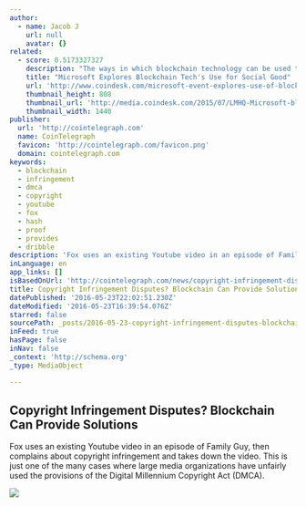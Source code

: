 ```yaml
---
author:
  - name: Jacob J
    url: null
    avatar: {}
related:
  - score: 0.5173327327
    description: "The ways in which blockchain technology can be used to support social good were discussed at an event hosted by Microsoft's Civic Innovation team in New York last night. Taking place at the LMHQ venue in Lower Manhattan, the event was kicked off by John Paul Farmer, director of technology and civic innovation at Microsoft."
    title: "Microsoft Explores Blockchain Tech's Use for Social Good"
    url: 'http://www.coindesk.com/microsoft-event-explores-use-of-blockchain-tech-for-social-good-2/'
    thumbnail_height: 808
    thumbnail_url: 'http://media.coindesk.com/2015/07/LMHQ-Microsoft-blockchain-discussion.png'
    thumbnail_width: 1440
publisher:
  url: 'http://cointelegraph.com'
  name: CoinTelegraph
  favicon: 'http://cointelegraph.com/favicon.png'
  domain: cointelegraph.com
keywords:
  - blockchain
  - infringement
  - dmca
  - copyright
  - youtube
  - fox
  - hash
  - proof
  - provides
  - dribble
description: 'Fox uses an existing Youtube video in an episode of Family Guy, then complains about copyright infringement and takes down the video. This is just one of the many cases where large media organizations have unfairly used the provisions of the Digital Millennium Copyright Act (DMCA).'
inLanguage: en
app_links: []
isBasedOnUrl: 'http://cointelegraph.com/news/copyright-infringement-disputes-blockchain-can-provide-solutions'
title: Copyright Infringement Disputes? Blockchain Can Provide Solutions
datePublished: '2016-05-23T22:02:51.230Z'
dateModified: '2016-05-23T16:39:54.076Z'
starred: false
sourcePath: _posts/2016-05-23-copyright-infringement-disputes-blockchain-can-provide-solu.md
inFeed: true
hasPage: false
inNav: false
_context: 'http://schema.org'
_type: MediaObject

---
```

<article style=""><h1>Copyright Infringement Disputes? Blockchain Can Provide Solutions</h1><p>Fox uses an existing Youtube video in an episode of Family Guy, then complains about copyright infringement and takes down the video. This is just one of the many cases where large media organizations have unfairly used the provisions of the Digital Millennium Copyright Act (DMCA).</p><img src="http://cointelegraph.com/images/725_aHR0cDovL2NvaW50ZWxlZ3JhcGguY29tL3N0b3JhZ2UvdXBsb2Fkcy92aWV3LzgzZWRlOThmMTIyYzY4NTkxOWVlYjQ1Y2MxYzQ4MTI4LnBuZw==.jpg" /></article>